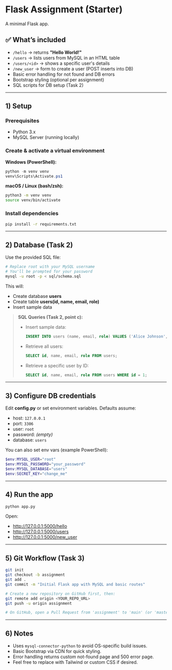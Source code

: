 
# Flask  Assignment (Starter)

A minimal Flask app.

## ✅ What’s included
- `/hello` → returns **"Hello World!"**
- `/users` → lists users from MySQL in an HTML table
- `/users/<id>` → shows a specific user's details
- `/new_user` → form to create a user (POST inserts into DB)
- Basic error handling for not found and DB errors
- Bootstrap styling (optional per assignment)
- SQL scripts for DB setup (Task 2)

---

## 1) Setup

### Prerequisites
- Python 3.x
- MySQL Server (running locally)

### Create & activate a virtual environment

**Windows (PowerShell):**
```powershell
python -m venv venv
venv\Scripts\Activate.ps1
```

**macOS / Linux (bash/zsh):**
```bash
python3 -m venv venv
source venv/bin/activate
```

### Install dependencies
```bash
pip install -r requirements.txt
```

---

## 2) Database (Task 2)
Use the provided SQL file:

```bash
# Replace root with your MySQL username
# You'll be prompted for your password
mysql -u root -p < sql/schema.sql
```

This will:
- Create database **users**
- Create table **users(id, name, email, role)**
- Insert sample data

> **SQL Queries (Task 2, point c):**
>
> - Insert sample data:
>   ```sql
>   INSERT INTO users (name, email, role) VALUES ('Alice Johnson','alice@example.com','Admin');
>   ```
> - Retrieve all users:
>   ```sql
>   SELECT id, name, email, role FROM users;
>   ```
> - Retrieve a specific user by ID:
>   ```sql
>   SELECT id, name, email, role FROM users WHERE id = 1;
>   ```

---

## 3) Configure DB credentials
Edit **config.py** or set environment variables. Defaults assume:
- host: `127.0.0.1`
- port: `3306`
- user: `root`
- password: *(empty)*
- database: `users`

You can also set env vars (example PowerShell):
```powershell
$env:MYSQL_USER="root"
$env:MYSQL_PASSWORD="your_password"
$env:MYSQL_DATABASE="users"
$env:SECRET_KEY="change_me"
```

---

## 4) Run the app
```bash
python app.py
```
Open:
- http://127.0.0.1:5000/hello
- http://127.0.0.1:5000/users
- http://127.0.0.1:5000/new_user

---

## 5) Git Workflow (Task 3)
```bash
git init
git checkout -b assignment
git add .
git commit -m "Initial Flask app with MySQL and basic routes"

# Create a new repository on GitHub first, then:
git remote add origin <YOUR_REPO_URL>
git push -u origin assignment

# On GitHub, open a Pull Request from 'assignment' to 'main' (or 'master')
```

---

## 6) Notes
- Uses `mysql-connector-python` to avoid OS-specific build issues.
- Basic Bootstrap via CDN for quick styling.
- Error handling returns custom not-found page and 500 error page.
- Feel free to replace with Tailwind or custom CSS if desired.
